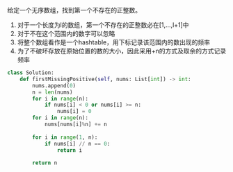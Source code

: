 给定一个无序数组，找到第一个不存在的正整数。

1. 对于一个长度为l的数组，第一个不存在的正整数必在[1,...,l+1]中
2. 对于不在这个范围内的数字可以忽略
3. 将整个数组看作是一个hashtable，用下标记录该范围内的数出现的频率
4. 为了不破坏存放在原始位置的数的大小，因此采用+n的方式及取余的方式记录频率

~~~python
class Solution:
    def firstMissingPositive(self, nums: List[int]) -> int:
        nums.append(0)
        n = len(nums)
        for i in range(n):
            if nums[i] < 0 or nums[i] >= n:
                nums[i] = 0
        for i in range(n):
            nums[nums[i]%n] += n
            
        for i in range(1, n):
            if nums[i] // n == 0:
                return i
        
        return n
~~~

